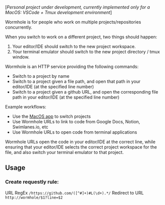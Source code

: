 [_Personal project under development, currently implemented only for a MacOS: VSCode + Tmux development environment_]

Wormhole is for people who work on multiple projects/repositories concurrently.

When you switch to work on a different project, two things should happen:

1. Your editor/IDE should switch to the new project workspace.
2. Your terminal emulator should switch to the new project directory / tmux window.

Wormhole is an HTTP service providing the following commands:

- Switch to a project by name
- Switch to a project given a file path, and open that path in your editor/IDE (at the specified line number)
- Switch to a project given a github URL, and open the corresponding file path in your editor/IDE (at the specified line number)

Example workflows:

- Use the [MacOS app](https://github.com/dandavison/wormhole-gui) to switch projects
- Use Wormhole URLs to link to code from Google Docs, Notion, Swimlanes.io, etc
- Use Wormhole URLs to open code from terminal applications

Wormhole URLs open the code in your editor/IDE at the correct line, while
ensuring that your editor/IDE selects the correct project workspace for the
file, and also switch your terminal emulator to that project.

## Usage

### Create requestly rule:

URL RegEx `/https://github.com/([^#]+)#L(\d+).*/` Redirect to URL `http://wormhole/$1?line=$2`
